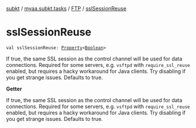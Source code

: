 [subkt](../../index.md) / [myaa.subkt.tasks](../index.md) / [FTP](index.md) / [sslSessionReuse](./ssl-session-reuse.md)

# sslSessionReuse

`val sslSessionReuse: `[`Property`](https://docs.gradle.org/current/javadoc/org/gradle/api/provider/Property.html)`<`[`Boolean`](https://kotlinlang.org/api/latest/jvm/stdlib/kotlin/-boolean/index.html)`>`

If true, the same SSL session as the control channel will be used for data connections.
Required for some servers, e.g. `vsftpd` with `require_ssl_reuse` enabled,
but requires a hacky workaround for Java clients. Try disabling if you get strange issues.
Defaults to true.

**Getter**

If true, the same SSL session as the control channel will be used for data connections.
Required for some servers, e.g. `vsftpd` with `require_ssl_reuse` enabled,
but requires a hacky workaround for Java clients. Try disabling if you get strange issues.
Defaults to true.

